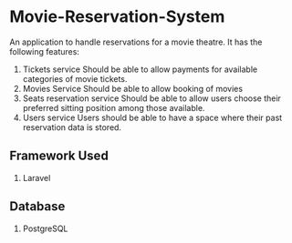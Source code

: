 # Movie-Reservation-System
An application to handle reservations for a movie theatre. It has the following features:

1. Tickets service
Should be able to allow payments for available categories of movie tickets.
2. Movies Service
Should be able to allow booking of movies
3. Seats reservation service
Should be able to allow users choose their preferred sitting position among those available.
4. Users service
Users should be able to have a space where their past reservation data is stored.

## Framework Used
1. Laravel
## Database
1. PostgreSQL
